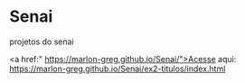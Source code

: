 # Senai
 projetos do senai

 <a href:" https://marlon-greg.github.io/Senai/">Acesse aqui: https://marlon-greg.github.io/Senai/ex2-titulos/index.html </a>

